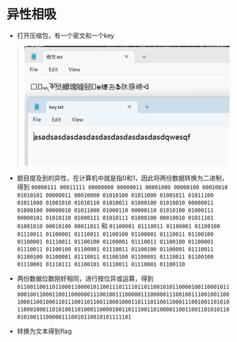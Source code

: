 # 异性相吸

- 打开压缩包，有一个密文和一个key

> <img src="../../IMG2/Screenshot 2024-05-14 190856.png">

- 题目提及到的异性，在计算机中就是指0和1，因此将两份数据转换为二进制，得到 `00000111 00011111 00000000 00000011 00001000 00000100 00010010 01010101 00000011 00010000 01010100 01011000 01001011 01011100 01011000 01001010 01010110 01010011 01000100 01010010 00000011 01000100 00000010 01011000 01000110 00000110 01010100 01000111 00000101 01010110 01000111 01010111 01000100 00010010 01011101 01001010 00010100 00011011` 和 `01100001 01110011 01100001 01100100 01110011 01100001 01110011 01100100 01100001 01110011 01100100 01100001 01110011 01100100 01100001 01110011 01100100 01100001 01110011 01100100 01100001 01110011 01100100 01100001 01110011 01100100 01100001 01110011 01100100 01100001 01110011 01100100 01110001 01110111 01100101 01110011 01110001 01100110`

- 两份数据位数刚好相同，进行按位异或运算，得到 `0110011001101100011000010110011101111011011001010110000100110001011000100110001100110000001110010011100000111000001110010011100100110010001100100011011100110110011000100011011101100110001110010011010101100010001101010011010001100001001101110011010000110011001101010110010100111000001110010110010101111101`

- 转换为文本得到flag